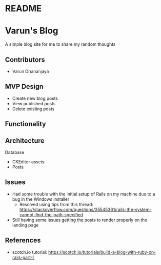 # README

# Varun's Blog
A simple blog site for me to share my random thoughts

## Contributors
* Varun Dhananjaya

## MVP Design
* Create new blog posts
* View published posts
* Delete existing posts

## Functionality

## Architecture
Database
* CKEditor assets
* Posts

## Issues
* Had some trouble with the initial setup of Rails on my machine due to a bug in the Windows installer
  * Resolved using tips from this thread: https://stackoverflow.com/questions/35545361/rails-the-system-cannot-find-the-path-specified
* Still having some issues getting the posts to render properly on the landing page

## References
* scotch.io tutorial: https://scotch.io/tutorials/build-a-blog-with-ruby-on-rails-part-1
